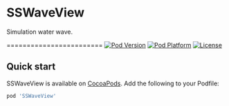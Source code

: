 # SSWaveView
Simulation water wave.

========================
[![Pod Version](http://img.shields.io/cocoapods/v/SSWaveView.svg)](http://cocoadocs.org/docsets/SSWaveView)
[![Pod Platform](https://img.shields.io/cocoapods/p/SSWaveView.svg)](http://cocoadocs.org/docsets/SSWaveView)
[![License](http://img.shields.io/cocoapods/l/SSWaveView.svg)](http://opensource.org/licenses/MIT)

## Quick start

SSWaveView is available on [CocoaPods](http://cocoapods.org). Add the following to your Podfile:
```ruby
pod 'SSWaveView'
```
